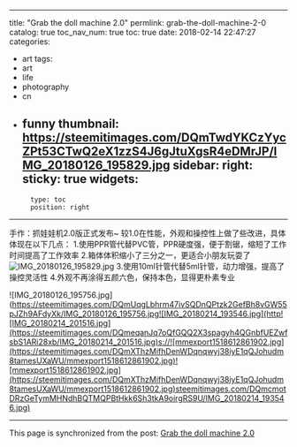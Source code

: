 
---
title: "Grab the doll machine 2.0"
permlink: grab-the-doll-machine-2-0
catalog: true
toc_nav_num: true
toc: true
date: 2018-02-14 22:47:27
categories:
- art
tags:
- art
- life
- photography
- cn
- funny
thumbnail: https://steemitimages.com/DQmTwdYKCzYycZPt53CTwQ2eX1zzS4J6gJtuXgsR4eDMrJP/IMG_20180126_195829.jpg
sidebar:
    right:
        sticky: true
widgets:
    -
        type: toc
        position: right
---


手作：抓娃娃机2.0版正式发布~
较1.0在性能，外观和操控性上做了些改进，具体体现在以下几点：
1.使用PPR管代替PVC管，PPR硬度强，便于割锯，缩短了工作时间提高了工作效率
2.箱体体积缩小了三分之一，更适合小朋友玩耍了![IMG_20180126_195829.jpg](https://steemitimages.com/DQmTwdYKCzYycZPt53CTwQ2eX1zzS4J6gJtuXgsR4eDMrJP/IMG_20180126_195829.jpg)
3.使用10ml针管代替5ml针管，动力增强，提高了操控灵活性
4.外观不再涂得五颜六色，保持本色，显得更朴素专业

![IMG_20180126_195756.jpg](https://steemitimages.com/DQmUqgLbhrm47ivSQDnQPtzk2GefBh8vGW55pJZh9AFdyXk/IMG_20180126_195756.jpg![IMG_20180214_193546.jpg](http![IMG_20180214_201516.jpg](https://steemitimages.com/DQmeqanJq7oQfGQQ2X3spagyh4QGnbfUEZwfsbS1ARi28xb/IMG_20180214_201516.jpg)s://![mmexport1518612861902.jpg](https://steemitimages.com/DQmXThzMifhDenWDqnqwyj38iyE1qQJohudm8tamesUXaWU/mmexport1518612861902.jpg)![mmexport1518612861902.jpg](https://steemitimages.com/DQmXThzMifhDenWDqnqwyj38iyE1qQJohudm8tamesUXaWU/mmexport1518612861902.jpg)steemitimages.com/DQmcmotDRzGeTymMHNdhBQTMQPBtHkk6Sh3tkA9oirgRS9U/IMG_20180214_193546.jpg)

- - -

This page is synchronized from the post: [Grab the doll machine 2.0](https://steemit.com/@andrewma/grab-the-doll-machine-2-0)
